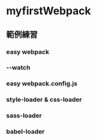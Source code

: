 # myfirstWebpack


## 範例練習

### easy webpack

### --watch

### easy webpack.config.js

### style-loader & css-loader

### sass-loader

### babel-loader
